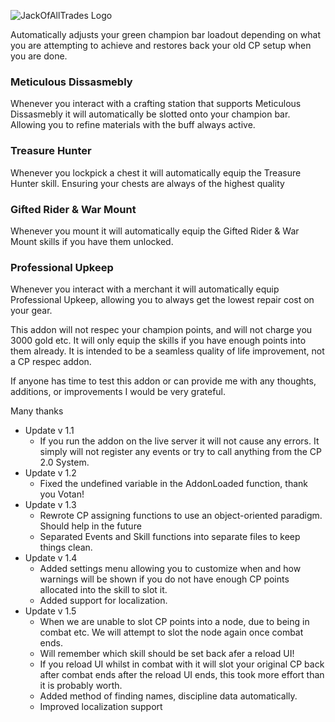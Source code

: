 ![JackOfAllTrades Logo](https://i.imgur.com/EcATikB.png)

Automatically adjusts your green champion bar loadout depending on what you are attempting to achieve and restores back your old CP setup when you are done.

### Meticulous Dissasmebly
Whenever you interact with a crafting station that supports Meticulous Dissasmebly it will automatically be slotted onto your champion bar.
Allowing you to refine materials with the buff always active.

### Treasure Hunter
Whenever you lockpick a chest it will automatically equip the Treasure Hunter skill.
Ensuring your chests are always of the highest quality

### Gifted Rider & War Mount
Whenever you mount it will automatically equip the Gifted Rider & War Mount skills if you have them unlocked.

### Professional Upkeep
Whenever you interact with a merchant it will automatically equip Professional Upkeep, allowing you to always get the lowest repair cost on your gear.

This addon will not respec your champion points, and will not charge you 3000 gold etc.
It will only equip the skills if you have enough points into them already.
It is intended to be a seamless quality of life improvement, not a CP respec addon.

If anyone has time to test this addon or can provide me with any thoughts, additions, or improvements I would be very grateful.

Many thanks

* Update v 1.1
  * If you run the addon on the live server it will not cause any errors. It simply will not register any events or try to call anything from the CP 2.0 System.
* Update v 1.2
  * Fixed the undefined variable in the AddonLoaded function, thank you Votan!
* Update v 1.3
  * Rewrote CP assigning functions to use an object-oriented paradigm. Should help in the future
  * Separated Events and Skill functions into separate files to keep things clean.
* Update v 1.4
  * Added settings menu allowing you to customize when and how warnings will be shown if you do not have enough CP points allocated into the skill to slot it.
  * Added support for localization.
* Update v 1.5
  * When we are unable to slot CP points into a node, due to being in combat etc. We will attempt to slot the node again once combat ends.
  * Will remember which skill should be set back afer a reload UI!
  * If you reload UI whilst in combat with it will slot your original CP back after combat ends after the reload UI ends, this took more effort than it is probably worth.
  * Added method of finding names, discipline data automatically.
  * Improved localization support
